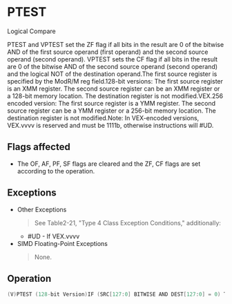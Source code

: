 # PTEST

Logical Compare

PTEST and VPTEST set the ZF flag if all bits in the result are 0 of the bitwise AND of the first source operand (first operand) and the second source operand (second operand).
VPTEST sets the CF flag if all bits in the result are 0 of the bitwise AND of the second source operand (second operand) and the logical NOT of the destination operand.The first source register is specified by the ModR/M reg field.128-bit versions: The first source register is an XMM register.
The second source register can be an XMM register or a 128-bit memory location.
The destination register is not modified.VEX.256 encoded version: The first source register is a YMM register.
The second source register can be a YMM register or a 256-bit memory location.
The destination register is not modified.Note: In VEX-encoded versions, VEX.vvvv is reserved and must be 1111b, otherwise instructions will #UD.

## Flags affected

- The OF, AF, PF, SF flags are cleared and the ZF, CF flags are set according to the operation.

## Exceptions

- Other Exceptions
  > See Table2-21, "Type 4 Class Exception Conditions," additionally:
  - #UD - If VEX.vvvv
- SIMD Floating-Point Exceptions
  > None.

## Operation

```C
(V)PTEST (128-bit Version)IF (SRC[127:0] BITWISE AND DEST[127:0] = 0) THEN ZF := 1;ELSE ZF := 0;IF (SRC[127:0] BITWISE AND NOT DEST[127:0] = 0) THEN CF := 1;ELSE CF := 0;DEST (unmodified)AF := OF := PF := SF := 0;VPTEST (VEX.256 Encoded Version)IF (SRC[255:0] BITWISE AND DEST[255:0] = 0) THEN ZF := 1;ELSE ZF := 0;IF (SRC[255:0] BITWISE AND NOT DEST[255:0] = 0) THEN CF := 1;ELSE CF := 0;Intel C/C++ Compiler Intrinsic EquivalentPTEST int _mm_testz_si128 (__m128i s1, __m128i s2);PTEST int _mm_testc_si128 (__m128i s1, __m128i s2);PTEST int _mm_testnzc_si128 (__m128i s1, __m128i s2);VPTEST int _mm256_testz_si256 (__m256i s1, __m256i s2);VPTEST int _mm256_testc_si256 (__m256i s1, __m256i s2);VPTEST int _mm256_testnzc_si256 (__m256i s1, __m256i s2);VPTEST int _mm_testz_si128 (__m128i s1, __m128i s2);VPTEST int _mm_testc_si128 (__m128i s1, __m128i s2);VPTEST int _mm_testnzc_si128 (__m128i s1, __m128i s2);
```
